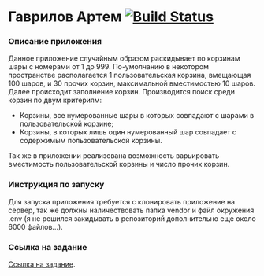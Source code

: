 
# Гаврилов Артем [![Build Status](https://travis-ci.org/OrdinarySkalen/laravelTeastApp.svg?branch=master)](https://travis-ci.org/OrdinarySkalen/laravelTeastApp)

### Описание приложения
Данное приложение случайным образом раскидывает по корзинам шары с номерами от 1 до 999. 
По-умолчанию в некотором пространстве располагается 1 пользовательская корзина, вмещающая 100 шаров, 
и 30 прочих корзин, максимальной вместимостью 10 шаров. Далее происходит заполнение корзин. 
Производится поиск среди корзин по двум критериям:
  * Корзины, все нумерованные шары в которых совпадают с шарами в пользовательской корзине;
  * Корзины, в которых лишь один нумерованный шар совпадает с содержимым пользовательской корзины.

Так же в приложении реализована возможность варьировать вместимость пользовательской корзины и 
число прочих корзин.
   
### Инструкция по запуску
Для запуска приложения требуется с клонировать приложение на сервер, так же должны наличествовать папка 
vendor и файл окружения .env (я не решился закидывать в репозиторий дополнительно еще около 6000 
файлов...).

### Ссылка на задание
[Ссылка на задание](https://gist.github.com/kasl/f2414f86484b31dc46849177246f9f16#file-test_task_baskets_balls-md).


